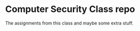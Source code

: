 Computer Security Class repo    
=======

The assignments from this class and maybe some extra stuff.
